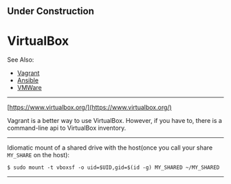 

## Under Construction

# VirtualBox
See Also:
- [Vagrant](Vagrant.md)
- [Ansible](Ansible.md)
- [VMWare](VMWare.md)

---

[https://www.virtualbox.org/](https://www.virtualbox.org/)  

Vagrant is a better way to use VirtualBox. However, if you have to,
there is a command-line api to VirtualBox inventory.

---

Idiomatic mount of a shared drive with the host(once you call your share ```MY_SHARE``` on the host):

    $ sudo mount -t vboxsf -o uid=$UID,gid=$(id -g) MY_SHARED ~/MY_SHARED

---

